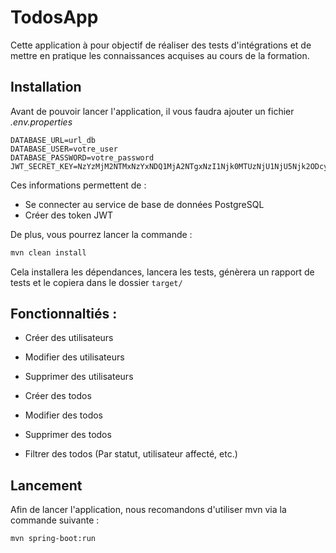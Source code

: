 # TodosApp

Cette application à pour objectif de réaliser des tests d'intégrations et de mettre en pratique les connaissances acquises au cours de la formation.

## Installation

Avant de pouvoir lancer l'application, il vous faudra ajouter un fichier *.env.properties*

```
DATABASE_URL=url_db
DATABASE_USER=votre_user
DATABASE_PASSWORD=votre_password
JWT_SECRET_KEY=NzYzMjM2NTMxNzYxNDQ1MjA2NTgxNzI1Njk0MTUzNjU1NjU5Njk2ODcyNjMzNzU1MTYxNjE3OTUzNTM3NzU3
```

Ces informations permettent de :

* Se connecter au service de base de données PostgreSQL
* Créer des token JWT

De plus, vous pourrez lancer la commande :

```bash
mvn clean install
```

Cela installera les dépendances, lancera les tests, génèrera un rapport de tests et le copiera dans le dossier `target/`

## Fonctionnaltiés :

* Créer des utilisateurs
* Modifier des utilisateurs
* Supprimer des utilisateurs

* Créer des todos
* Modifier des todos
* Supprimer des todos
* Filtrer des todos (Par statut, utilisateur affecté, etc.)

## Lancement

Afin de lancer l'application, nous recomandons d'utiliser mvn via la commande suivante :

```bash
mvn spring-boot:run
```